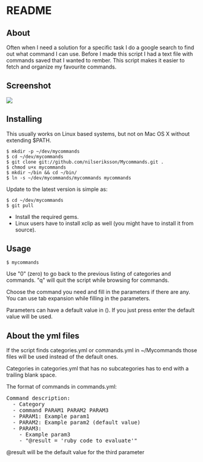 README
=================

About
-----

Often when I need a solution for a specific task I do a google search to find out what command I can use. Before I made this script I had a text file with commands saved that I wanted to rember. 
This script makes it easier to fetch and organize my favourite commands.

Screenshot
----------

<img src="http://img190.imageshack.us/img190/521/mycommands.png" />

Installing
----------

This usually works on Linux based systems, but not on Mac OS X without extending $PATH.

	$ mkdir -p ~/dev/mycommands
	$ cd ~/dev/mycommands
	$ git clone git://github.com/nilseriksson/Mycommands.git .
	$ chmod u+x mycommands
	$ mkdir ~/bin && cd ~/bin/
	$ ln -s ~/dev/mycommands/mycommands mycommands

Update to the latest version is simple as:

	$ cd ~/dev/mycommands
	$ git pull

 * Install the required gems.
 * Linux users have to install xclip as well (you might have to install it from source).

Usage
-----

    $ mycommands
    
Use "0" (zero) to go back to the previous listing of categories and commands.
"q" will quit the script while browsing for commands.

Choose the command you need and fill in the parameters if there are any.
You can use tab expansion while filling in the parameters.

Parameters can have a default value in (). If you just press enter the default value will be used.

About the yml files
-------------------

If the script finds categories.yml or commands.yml in ~/Mycommands
those files will be used instead of the default ones.

Categories in categories.yml that has no subcategories has to end with a trailing blank space.

The format of commands in commands.yml:
<pre>
Command description:
  - Category
  - command PARAM1 PARAM2 PARAM3
  - PARAM1: Example param1
  - PARAM2: Example param2 (default value)
  - PARAM3:
    - Example param3
    - "@result = 'ruby code to evaluate'"
</pre>
@result will be the default value for the third parameter